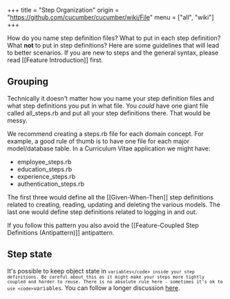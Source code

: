 +++
title = "Step Organization"
origin = "https://github.com/cucumber/cucumber/wiki/File"
menu = ["all", "wiki"]
+++

How do you name step definition files? What to put in each step definition? What **not** to put in step definitions? Here are some guidelines that will lead to better scenarios. If you are new to steps and the general syntax, please read \[\[Feature Introduction\]\] first.

Grouping
--------

Technically it doesn't matter how you name your step definition files and what step definitions you put in what file. You *could* have one giant file called all\_steps.rb and put all your step definitions there. That would be messy.

We recommend creating a steps.rb file for each domain concept. For example, a good rule of thumb is to have one file for each major model/database table. In a Curriculum Vitae application we might have:

-   employee\_steps.rb
-   education\_steps.rb
-   experience\_steps.rb
-   authentication\_steps.rb

The first three would define all the \[\[Given-When-Then\]\] step definitions related to creating, reading, updating and deleting the various models. The last one would define step definitions related to logging in and out.

If you follow this pattern you also avoid the \[\[Feature-Coupled Step Definitions (Antipattern)\]\] antipattern.

Step state
----------

It's possible to keep object state in <code>`variables</code> inside your step definitions. Be careful about this as it might make your steps more tightly coupled and harder to reuse. There is no absolute rule here - sometimes it's ok to use <code>`variables</code>. You can follow a longer discussion [here](http://www.mail-archive.com/rspec-users@rubyforge.org/msg06268.html).
